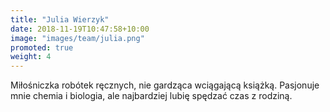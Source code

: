 ```yaml
---
title: "Julia Wierzyk"
date: 2018-11-19T10:47:58+10:00
image: "images/team/julia.png"
promoted: true
weight: 4
---
```

Miłośniczka robótek ręcznych, nie gardząca wciągającą książką. Pasjonuje mnie chemia i biologia, ale najbardziej lubię spędzać czas z rodziną.

